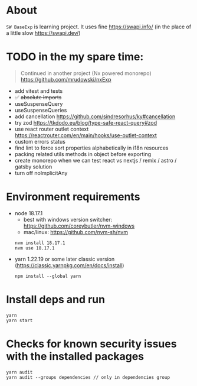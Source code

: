 # About

`SW BaseExp` is learning project. It uses fine https://swapi.info/ (in the place of a little slow https://swapi.dev/)

# TODO in the my spare time:
> Continued in another project (Nx powered monorepo)
  https://github.com/mrudowski/nxExp

- add vitest and tests
- ✅ ~~absolute imports~~
- useSuspenseQuery
- useSuspenseQueries
- add cancellation https://github.com/sindresorhus/ky#cancellation
- try zod https://tkdodo.eu/blog/type-safe-react-query#zod
- use react router outlet context https://reactrouter.com/en/main/hooks/use-outlet-context
- custom errors status
- find lint to force sort properties alphabetically in i18n resources
- packing related utils methods in object before exporting
- create monorepo when we can test react vs nextjs / remix / astro / gatsby solution
- turn off noImplicitAny

# Environment requirements

- node 18.17.1
  - best with windows version switcher: https://github.com/coreybutler/nvm-windows
  - mac/linux: https://github.com/nvm-sh/nvm
  ```
  nvm install 18.17.1
  nvm use 18.17.1
  ```
- yarn 1.22.19 or some later classic version (https://classic.yarnpkg.com/en/docs/install)
  ```
  npm install --global yarn
  ```
  
# Install deps and run 

```
yarn
yarn start
```

# Checks for known security issues with the installed packages

```
yarn audit
yarn audit --groups dependencies // only in dependencies group
```